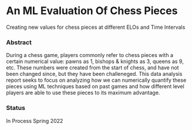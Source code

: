 # An ML Evaluation Of Chess Pieces
Creating new values for chess pieces at different ELOs and Time Intervals

### Abstract
During a chess game, players commonly refer to chess pieces with a certain numerical value: pawns as 1, bishops & knights as 3, queens as 9, etc. These numbers were created from the start of chess, and have not been changed since, but they have been challeneged. This data analysis report seeks to focus on analyzing how we can numerically quantify these pieces using ML techniques based on past games and how different level players are able to use these pieces to its maximum advantage. 

### Status
In Process Spring 2022
